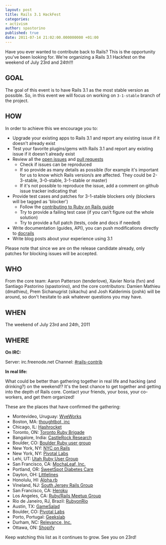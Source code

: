 ```yaml
---
layout: post
title: Rails 3.1 HackFest
categories:
- activism
author: spastorino
published: true
date: 2011-07-14 21:02:00.000000000 +01:00
---
```

Have you ever wanted to contribute back to Rails? This is the opportunity you've been looking for. We're organizing a Rails 3.1 Hackfest on the weekend of July 23rd and 24th!!!

GOAL
----
The goal of this event is to have Rails 3.1 as the most stable version as possible. So, in this event we will focus on working on `3-1-stable` branch of the project.

HOW
----
In order to achieve this we encourage you to:

* Upgrade your existing apps to Rails 3.1 and report any existing issue if it doesn't already exist
* Test your favorite plugins/gems with Rails 3.1 and report any existing issue if it doesn't already exist
* Review all the [open issues](https://github.com/rails/rails/issues) and [pull requests](https://github.com/rails/rails/pulls)
  - Check if issues can be reproduced
  - If so provide as many details as possible (for example it's important for us to know which Rails version/s are affected. They could be 2-3-stable, 3-0-stable, 3-1-stable or master)
  - If it's not possible to reproduce the issue, add a comment on github issue tracker indicating that
* Provide test cases and patches for 3-1-stable blockers only (blockers will be tagged as 'blocker')
  - Follow  the [contributing to Ruby on Rails guide](http://edgeguides.rubyonrails.org/contributing_to_ruby_on_rails.html)
  - Try to provide a failing test case (if you can't figure out the whole solution)
  - Try to provide a full patch (tests, code and docs if needed)
* Write documentation (guides, API), you can push modifications directly to [docrails](http://github.com/lifo/docrails)
* Write blog posts about your experience using 3.1

Please note that since we are on the release candidate already, only patches for blocking issues will be accepted.

WHO
---
From the core team: Aaron Patterson (tenderlove), Xavier Noria (fxn) and Santiago Pastorino (spastorino), and the core contributors: Damien Mathieu (dmathieu), Prem Sichanugrist (sikachu) and Josh Kalderimis (joshk) will be around, so don't hesitate to ask whatever questions you may have.

WHEN
----

The weekend of July 23rd and 24th, 2011


WHERE
-----

**On IRC:**

Server: irc.freenode.net 
Channel: [#rails-contrib](irc://irc.freenode.net/rails-contrib)

**In real life:**

What could be better than gathering together in real life and hacking (and drinking?) on the weekend!? It's the best chance to get together and getting into the depth of Rails core. Contact your friends, your boss, your co-workers, and get them organized!

These are the places that have confirmed the gathering:

- Montevideo, Uruguay: [WyeWorks](http://www.wyeworks.com)
- Boston, MA: [thoughtbot, inc](http://thoughtbot.com)
- Chicago, IL: [Hashrocket](http://hashrocket.com)
- Toronto, ON: [Toronto Ruby Brigade](http://www.meetup.com/torontoruby/events/25743841)
- Bangalore, India: [CastleRock Research](http://bit.ly/crri_bangalore)
- Boulder, CO: [Boulder Ruby user group](http://plancast.com/p/5vft)
- New York, NY: [NYC on Rails](http://www.meetup.com/ruby-75/events/25578641)
- New York, NY: [Pivotal Labs](http://pivotallabs.com)
- Lehi, UT: [Utah Ruby User Group](http://utruby.org/2011/07/15/rails-hackfest)
- San Francisco, CA: [MochaLeaf, Inc.](http://blog.mochaleaf.com/?p=198)
- Portland, OR: [SweetSpot Diabetes Care](http://rails3hackfest.eventbrite.com)
- Dayton, OH: [Littlelines](http://midohiorailshackfest.eventbrite.com)
- Honolulu, HI: [Aloha.rb](http://www.meetup.com/aloharb/events/25987651)
- Vineland, NJ: [South Jersey Rails Group](http://www.meetup.com/South-Jersey-Rails-Developers/events/26142331)
- San Francisco, CA: [Heroku](http://blog.heroku.com/archives/2011/7/18/hosting_san_francisco_rails_3_1_hackfest)
- Los Angeles, CA: [Ruby/Rails Meetup Group](http://www.meetup.com/laruby/events/26196011)
- Rio de Janeiro, RJ, Brazil: [RubyonRio](http://rubyonrio.org)
- Austin, TX: [GameSalad](http://bit.ly/peVC3B)
- Boulder, CO: [Pivotal Labs](http://plancast.com/p/6h5w)
- Porto, Portugal: [Geekslab](http://hackathon.afuradavalley.com)
- Durham, NC: [Relevance, Inc.](http://thinkrelevance.com/blog/2011/07/20/rails-3_1-hackfest-bull-city.html)
- Ottawa, ON: [Shopify](http://www.shopify.com/technology/3657292-ottawa-rails-3-1-hackfest-this-sunday-july-24th)

Keep watching this list as it continues to grow. See you on 23rd!